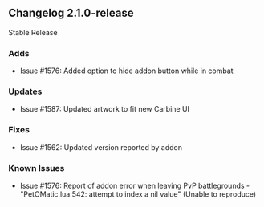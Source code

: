 ## Changelog 2.1.0-release

Stable Release

### Adds
* Issue #1576: Added option to hide addon button while in combat

### Updates
* Issue #1587: Updated artwork to fit new Carbine UI

### Fixes
* Issue #1562: Updated version reported by addon

### Known Issues
* Issue #1576: Report of addon error when leaving PvP battlegrounds - "PetOMatic.lua:542: attempt to index a nil value" (Unable to reproduce)
